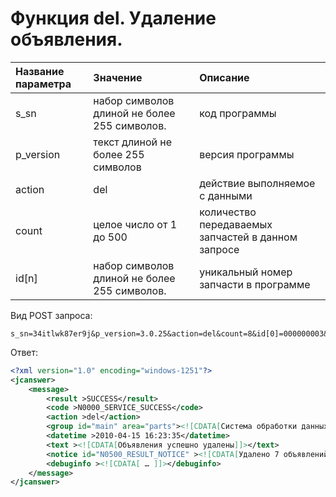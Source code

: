 # Функция del. Удаление объявления.

| Название параметра | Значение | Описание |
| :--- | :--- | :--- |
| s\_sn | набор символов длиной не более 255 символов. | код программы |
| p\_version | текст длиной не более 255 символов | версия программы |
| action | del | действие выполняемое с данными |
| count | целое число от 1 до 500 | количество передаваемых запчастей в данном запросе |
| id\[n\] | набор символов длиной не более 255 символов. | уникальный номер запчасти в программе |

Вид POST запроса:

```
s_sn=34itlwk87er9j&p_version=3.0.25&action=del&count=8&id[0]=000000003&id[1]=000000004...&id[7]=000000010
```

Ответ:

```xml
<?xml version="1.0" encoding="windows-1251"?>
<jcanswer>
	<message>
		<result >SUCCESS</result>
		<code >N0000_SERVICE_SUCCESS</code>
		<action >del</action>
		<group id="main" area="parts"><![CDATA[Система обработки данных]]></group>
		<datetime >2010-04-15 16:23:35</datetime>
		<text ><![CDATA[Объявления успешно удалены]]></text>
		<notice id="N0500_RESULT_NOTICE" ><![CDATA[Удалено 7 объявлений запчастей]]></notice>
		<debuginfo ><![CDATA[ … ]]></debuginfo>
	</message>
</jcanswer>
```



